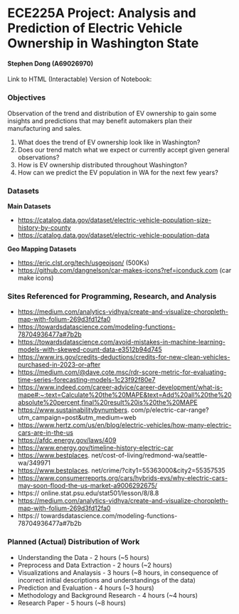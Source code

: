 # ECE225A Project: Analysis and Prediction of Electric Vehicle Ownership in Washington State
#### Stephen Dong (A69026970)
Link to HTML (Interactable) Version of Notebook: 
### Objectives
Observation of the trend and distribution of EV ownership to gain some insights and predictions that may benefit automakers plan their manufacturing and sales.
1. What does the trend of EV ownership look like in Washington?
2. Does our trend match what we expect or currently accept given general observations?
3. How is EV ownership distributed throughout Washington?
4. How can we predict the EV population in WA for the next few years?

### Datasets
**Main Datasets**
* https://catalog.data.gov/dataset/electric-vehicle-population-size-history-by-county
* https://catalog.data.gov/dataset/electric-vehicle-population-data

**Geo Mapping Datasets**
* https://eric.clst.org/tech/usgeojson/ (500Ks)
* https://github.com/dangnelson/car-makes-icons?ref=iconduck.com (car make icons)

### Sites Referenced for Programming, Research, and Analysis
* https://medium.com/analytics-vidhya/create-and-visualize-choropleth-map-with-folium-269d3fd12fa0
* https://towardsdatascience.com/modeling-functions-78704936477a#7b2b
* https://towardsdatascience.com/avoid-mistakes-in-machine-learning-models-with-skewed-count-data-e3512b94d745
* https://www.irs.gov/credits-deductions/credits-for-new-clean-vehicles-purchased-in-2023-or-after
* https://medium.com/@dave.cote.msc/rdr-score-metric-for-evaluating-time-series-forecasting-models-1c23f92f80e7
* https://www.indeed.com/career-advice/career-development/what-is-mape#:~:text=Calculate%20the%20MAPE&text=Add%20all%20the%20absolute%20percent,final%20result%20is%20the%20MAPE
* https://www.sustainabilitybynumbers. com/p/electric-car-range?utm_campaign=post&utm_medium=web
* https://www.hertz.com/us/en/blog/electric-vehicles/how-many-electric-cars-are-in-the-us
* https://afdc.energy.gov/laws/409
* https://www.energy.gov/timeline-history-electric-car
* https://www.bestplaces. net/cost-of-living/redmond-wa/seattle-wa/349971
* https://www.bestplaces. net/crime/?city1=55363000&city2=55357535
* https://www.consumerreports.org/cars/hybrids-evs/why-electric-cars-may-soon-flood-the-us-market-a9006292675/
* https:// online.stat.psu.edu/stat501/lesson/8/8.8
* https://medium.com/analytics-vidhya/create-and-visualize-choropleth-map-with-folium-269d3fd12fa0
* https:// towardsdatascience.com/modeling-functions-78704936477a#7b2b

### Planned (Actual) Distribution of Work
* Understanding the Data - 2 hours (~5 hours)
* Preprocess and Data Extraction - 2 hours (~2 hours)
* Visualizations and Analaysis - 3 hours (~8 hours, in consequence of incorrect initial descriptions and understandings of the data)
* Prediction and Evaluation - 4 hours (~3 hours)
* Methodology and Background Research - 4 hours (~4 hours)
* Research Paper - 5 hours (~8 hours)
